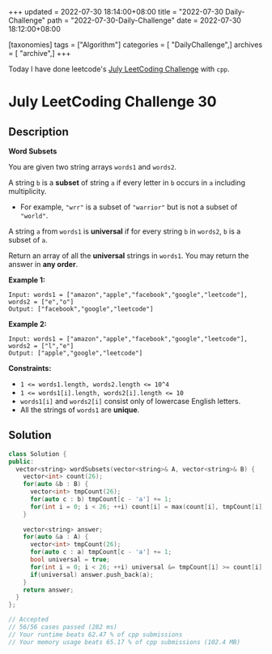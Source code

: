 +++
updated = 2022-07-30 18:14:00+08:00
title = "2022-07-30 Daily-Challenge"
path = "2022-07-30-Daily-Challenge"
date = 2022-07-30 18:12:00+08:00

[taxonomies]
tags = ["Algorithm"]
categories = [ "DailyChallenge",]
archives = [ "archive",]
+++

Today I have done leetcode's [July LeetCoding Challenge](https://leetcode.com/problems/word-subsets/) with `cpp`.

<!-- more -->

# July LeetCoding Challenge 30

## Description

**Word Subsets**

You are given two string arrays `words1` and `words2`.

A string `b` is a **subset** of string `a` if every letter in `b` occurs in `a` including multiplicity.

- For example, `"wrr"` is a subset of `"warrior"` but is not a subset of `"world"`.

A string `a` from `words1` is **universal** if for every string `b` in `words2`, `b` is a subset of `a`.

Return an array of all the **universal** strings in `words1`. You may return the answer in **any order**.

 

**Example 1:**

```
Input: words1 = ["amazon","apple","facebook","google","leetcode"], words2 = ["e","o"]
Output: ["facebook","google","leetcode"]
```

**Example 2:**

```
Input: words1 = ["amazon","apple","facebook","google","leetcode"], words2 = ["l","e"]
Output: ["apple","google","leetcode"]
```

 

**Constraints:**

- `1 <= words1.length, words2.length <= 10^4`
- `1 <= words1[i].length, words2[i].length <= 10`
- `words1[i]` and `words2[i]` consist only of lowercase English letters.
- All the strings of `words1` are **unique**.

## Solution

``` cpp
class Solution {
public:
  vector<string> wordSubsets(vector<string>& A, vector<string>& B) {
    vector<int> count(26);
    for(auto &b : B) {
      vector<int> tmpCount(26);
      for(auto c : b) tmpCount[c - 'a'] += 1;
      for(int i = 0; i < 26; ++i) count[i] = max(count[i], tmpCount[i]);
    }
    
    vector<string> answer;
    for(auto &a : A) {
      vector<int> tmpCount(26);
      for(auto c : a) tmpCount[c - 'a'] += 1;
      bool universal = true;
      for(int i = 0; i < 26; ++i) universal &= tmpCount[i] >= count[i];
      if(universal) answer.push_back(a);
    }
    return answer;
  }
};

// Accepted
// 56/56 cases passed (282 ms)
// Your runtime beats 62.47 % of cpp submissions
// Your memory usage beats 65.17 % of cpp submissions (102.4 MB)
```
